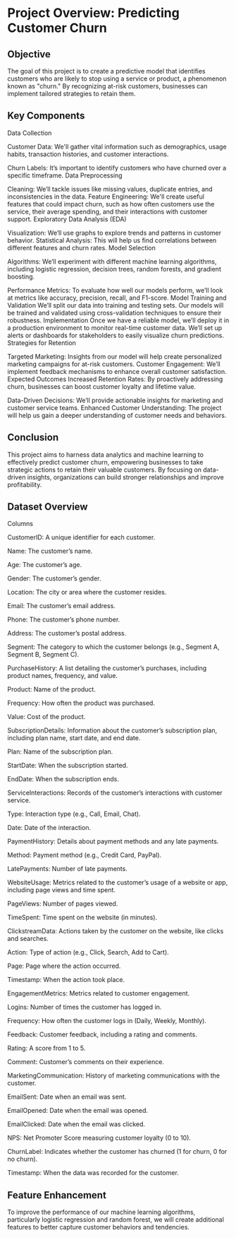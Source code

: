 # Project Overview: Predicting Customer Churn

## Objective

The goal of this project is to create a predictive model that identifies customers who are likely to stop using a service or product, a phenomenon known as "churn." By recognizing at-risk customers, businesses can implement tailored strategies to retain them.

## Key Components

Data Collection

Customer Data: We'll gather vital information such as demographics, usage habits, transaction histories, and customer interactions.

Churn Labels: It’s important to identify customers who have churned over a specific timeframe.
Data Preprocessing

Cleaning: We’ll tackle issues like missing values, duplicate entries, and inconsistencies in the data.
Feature Engineering: We'll create useful features that could impact churn, such as how often customers use the service, their average spending, and their interactions with customer support.
Exploratory Data Analysis (EDA)

Visualization: We’ll use graphs to explore trends and patterns in customer behavior.
Statistical Analysis: This will help us find correlations between different features and churn rates.
Model Selection

Algorithms: We’ll experiment with different machine learning algorithms, including logistic regression, decision trees, random forests, and gradient boosting.

Performance Metrics: To evaluate how well our models perform, we’ll look at metrics like accuracy, precision, recall, and F1-score.
Model Training and Validation
We’ll split our data into training and testing sets.
Our models will be trained and validated using cross-validation techniques to ensure their robustness.
Implementation
Once we have a reliable model, we’ll deploy it in a production environment to monitor real-time customer data.
We’ll set up alerts or dashboards for stakeholders to easily visualize churn predictions.
Strategies for Retention

Targeted Marketing: Insights from our model will help create personalized marketing campaigns for at-risk customers.
Customer Engagement: We’ll implement feedback mechanisms to enhance overall customer satisfaction.
Expected Outcomes
Increased Retention Rates: By proactively addressing churn, businesses can boost customer loyalty and lifetime value.

Data-Driven Decisions: We’ll provide actionable insights for marketing and customer service teams.
Enhanced Customer Understanding: The project will help us gain a deeper understanding of customer needs and behaviors.

## Conclusion

This project aims to harness data analytics and machine learning to effectively predict customer churn, empowering businesses to take strategic actions to retain their valuable customers. By focusing on data-driven insights, organizations can build stronger relationships and improve profitability.

## Dataset Overview

Columns

CustomerID: A unique identifier for each customer.

Name: The customer’s name.

Age: The customer’s age.

Gender: The customer’s gender.

Location: The city or area where the customer resides.

Email: The customer’s email address.

Phone: The customer’s phone number.

Address: The customer’s postal address.

Segment: The category to which the customer belongs (e.g., Segment A, Segment B, Segment C).

PurchaseHistory: A list detailing the customer’s purchases, including product names, frequency, and value.

Product: Name of the product.

Frequency: How often the product was purchased.

Value: Cost of the product.

SubscriptionDetails: Information about the customer’s subscription plan, including plan name, start date, and end date.

Plan: Name of the subscription plan.

StartDate: When the subscription started.

EndDate: When the subscription ends.

ServiceInteractions: Records of the customer’s interactions with customer service.

Type: Interaction type (e.g., Call, Email, Chat).

Date: Date of the interaction.

PaymentHistory: Details about payment methods and any late payments.

Method: Payment method (e.g., Credit Card, PayPal).

LatePayments: Number of late payments.

WebsiteUsage: Metrics related to the customer’s usage of a website or app, including page views and time spent.

PageViews: Number of pages viewed.

TimeSpent: Time spent on the website (in minutes).

ClickstreamData: Actions taken by the customer on the website, like clicks and searches.

Action: Type of action (e.g., Click, Search, Add to Cart).

Page: Page where the action occurred.

Timestamp: When the action took place.

EngagementMetrics: Metrics related to customer engagement.

Logins: Number of times the customer has logged in.

Frequency: How often the customer logs in (Daily, Weekly, Monthly).

Feedback: Customer feedback, including a rating and comments.

Rating: A score from 1 to 5.

Comment: Customer’s comments on their experience.

MarketingCommunication: History of marketing communications with the customer.

EmailSent: Date when an email was sent.

EmailOpened: Date when the email was opened.

EmailClicked: Date when the email was clicked.

NPS: Net Promoter Score measuring customer loyalty (0 to 10).

ChurnLabel: Indicates whether the customer has churned (1 for churn, 0 for no churn).

Timestamp: When the data was recorded for the customer.

## Feature Enhancement

To improve the performance of our machine learning algorithms, particularly logistic regression and random forest, we will create additional features to better capture customer behaviors and tendencies.